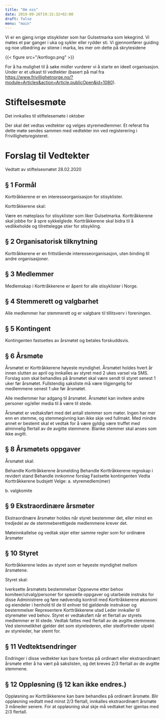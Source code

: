 ```yaml
---
title: "Om oss"
date: 2019-09-26T19:15:32+02:00
draft: false
menu: "main"
--- 
```


Vi er en gjeng ivrige stisyklister som har Gulsetmarka som lekegrind. Vi møtes et par ganger i uka og sykler eller rydder sti. Vi gjennomfører guiding og noe utbedring av stiene i marka, les mer om dette på skrytesidene

{{< figure src="/kortlogo.png" >}}

For å ha mulighet til å søke midler vurderer vi å starte en ideell organisasjon. Under er et utkast til vedtekter (basert på mal fra https://www.frivillighetnorge.no/?module=Articles&action=Article.publicOpen&id=1080).

# Stiftelsesmøte
Det innkalles til stiftelesemøte i oktober

Der skal det vedtas vedtekter og velges styremedlemmer. Et referat fra dette møte sendes sammen med vedtekter inn ved registerering i Frivillighetsregisteret.



# Forslag til Vedtekter
Vedtatt av stiftelsesmøtet 28.02.2020

## § 1 Formål
Korttråkkerene er en interesseorganisasjon for stisyklister.

Korttråkkerene skal:

Være en møteplass for stisyklister som liker Gulsetmarka. Korttråkkerene skal jobbe for å spre sykkelglede. Korttråkkerene skal bidra til å vedlikeholde og tilrettelegge stier for stisykling. 

## § 2 Organisatorisk tilknytning
Korttråkkerene er en frittstående interesseorganisasjon, uten binding til andre organisasjoner.

## § 3 Medlemmer
Medlemskap i Korttråkkerene er åpent for alle stisyklister i Norge.

## § 4 Stemmerett og valgbarhet
Alle medlemmer har stemmerett og er valgbare til tillitsverv i foreningen.

## § 5 Kontingent
Kontingenten fastsettes av årsmøtet og betales forskuddsvis.

## § 6 Årsmøte
Årsmøtet er Korttråkkerene høyeste myndighet. Årsmøtet holdes hvert år innen slutten av april og innkalles av styret med 2 ukes varsel via SMS. Forslag som skal behandles på årsmøtet skal være sendt til styret senest 1 uker før årsmøtet. Fullstendig saksliste må være tilgjengelig for medlemmene senest 1 uke før årsmøtet.

Alle medlemmer har adgang til årsmøtet. Årsmøtet kan invitere andre personer og/eller media til å være til stede.

Årsmøtet er vedtaksført med det antall stemmer som møter. Ingen har mer enn en stemme, og stemmegivning kan ikke skje ved fullmakt. Med mindre annet er bestemt skal et vedtak for å være gyldig være truffet med alminnelig flertall av de avgitte stemmene. Blanke stemmer skal anses som ikke avgitt.

## § 8 Årsmøtets oppgaver 
Årsmøtet skal:

Behandle Korttråkkerene årsmelding
Behandle Korttråkkerene regnskap i revidert stand
Behandle innkomne forslag
Fastsette kontingenten
Vedta Korttråkkerene budsjett
Velge:
a. styremedlem(mer)

b. valgkomite

## § 9 Ekstraordinære årsmøter
Ekstraordinære årsmøter holdes når styret bestemmer det, eller minst en tredjedel av de stemmeberettigede medlemmene krever det.

Møteinnkallelse og vedtak skjer etter samme regler som for ordinære årsmøter

## § 10 Styret
Korttråkkerene ledes av styret som er høyeste myndighet mellom årsmøtene.

Styret skal:

Iverksette årsmøtets bestemmelser
Oppnevne etter behov komiteer/utvalg/personer for spesielle oppgaver og utarbeide instruks for disse
Administrere og føre nødvendig kontroll med Korttråkkerene økonomi og eiendeler i henhold til de til enhver tid gjeldende instrukser og bestemmelser
Representere Korttråkkerene utad
Leder innkaller til styremøter ved behov. Styret er vedtaksført når et flertall av styrets medlemmer er til stede. Vedtak fattes med flertall av de avgitte stemmene. Ved stemmelikhet gjelder det som styrelederen, eller stedfortreder utpekt av styreleder, har stemt for.

## § 11 Vedtektsendringer
Endringer i disse vedtekter kan bare foretas på ordinært eller ekstraordinært årsmøte etter å ha vært på sakslisten, og det kreves 2/3 flertall av de avgitte stemmene.

## § 12 Oppløsning (§ 12 kan ikke endres.)
Oppløsning av Korttråkkerene kan bare behandles på ordinært årsmøte. Blir oppløsning vedtatt med minst 2/3 flertall, innkalles ekstraordinært årsmøte 3 måneder senere. For at oppløsning skal skje må vedtaket her gjentas med 2/3 flertall.



